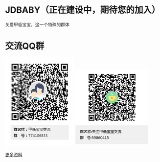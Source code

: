 # JDBABY（正在建设中，期待您的加入）
关爱甲低宝宝，这一个特殊的群体<br/>

# 交流QQ群
![774106833](https://github.com/SuperDubbo/JDBABY/blob/master/images/QQ/774106833.png)
![59860415](https://github.com/SuperDubbo/JDBABY/blob/master/images/QQ/59860415.png)<br/>

[更多资料](https://github.com/SuperDubbo/JDBABY/wiki)
